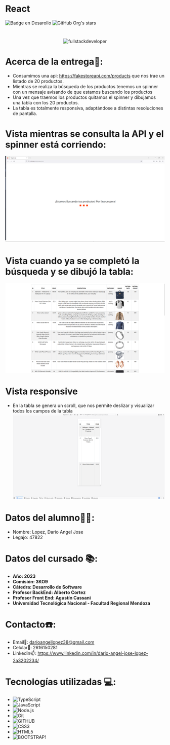 # React
![Badge en Desarollo](https://img.shields.io/badge/STATUS-EN%20DESAROLLO-green)
![GitHub Org's stars](https://img.shields.io/github/stars/CharlyMoreno/ecommerce-coder-32125)

#     
<p align="center">
    <img
    src="https://media.giphy.com/media/scZPhLqaVOM1qG4lT9/giphy.gif"
    alt="fullstackdeveloper"
    width="300px"
    height="300px"
    align="center"
/>
</p>

# Acerca de la entrega💾:

* Consumimos una api: https://fakestoreapi.com/products que nos trae un listado de 20 productos.
* Mientras se realiza la búsqueda de los productos tenemos un spinner con un mensaje avisando de que estamos buscando los productos
* Una vez que traemos los productos quitamos el spinner y dibujamos una tabla con los 20 productos.
* La tabla es totalmente responsiva, adaptándose a distintas resoluciones de pantalla. 

# Vista mientras se consulta la API y el spinner está corriendo: 
![image](https://github.com/DarioLopez18/TypeScript/blob/main/loader.png)

# Vista cuando ya se completó la búsqueda y se dibujó la tabla:

![image](https://github.com/DarioLopez18/TypeScript/blob/main/desktop.png)

# Vista responsive
* En la tabla se genera un scroll, que nos permite deslizar y visualizar todos los campos de la tabla
![image](https://github.com/DarioLopez18/TypeScript/blob/main/Responsive.png)

# Datos del alumno👨‍🎓:

* Nombre: Lopez, Dario Angel Jose
* Legajo: 47822

# Datos del cursado 📚:
- **Año: 2023**
- **Comisión: 3KO9**
- **Cátedra: Desarrollo de Software**
- **Profesor BackEnd: Alberto Cortez**
- **Profesor Front End: Agustín Cassani**
- **Universidad Tecnológica Nacional - Facultad Regional Mendoza**

# Contacto☎️:

* Email📩: darioangellopez38@gmail.com
* Celular📲: 2616150281
* Linkedin📫: https://www.linkedin.com/in/dario-angel-jose-lopez-2a3202234/

# Tecnologías utilizadas 💻: 
* ![TypeScript](https://img.shields.io/badge/TypeScript-007ACC?style=for-the-badge&logo=typescript&logoColor=white)
* ![JavaScript](https://img.shields.io/badge/-JavaScript-222222?style=flat&logo=javascript)
* ![Node.js](https://img.shields.io/badge/-Node.js-222222?style=flat&logo=node.js&logoColor=339933)
* ![Git](https://img.shields.io/badge/-Git-222222?style=flat&logo=git&logoColor=F05032)
* ![GITHUB](https://img.shields.io/badge/GitHub-100000?style=for-the-badge&logo=github&logoColor=white)
* ![CSS3](https://img.shields.io/badge/CSS3-1572B6?style=for-the-badge&logo=css3&logoColor=white)
* ![HTML5](	https://img.shields.io/badge/HTML5-E34F26?style=for-the-badge&logo=html5&logoColor=white)
* ![BOOTSTRAP!](https://img.shields.io/badge/Bootstrap-563D7C?style=for-the-badge&logo=bootstrap&logoColor=white)
